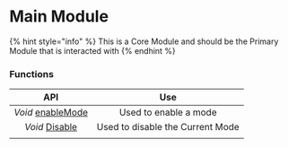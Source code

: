 # Main Module

{% hint style="info" %}
This is a Core Module and should be the Primary Module that is interacted with
{% endhint %}

### Functions

| API | Use |
| :---: | :---: |
| _Void_   [enableMode](mainmodule.enable.md) | Used to enable a mode |
| _Void_   [Disable](disable.md) | Used to disable the Current Mode |
|  |  |

